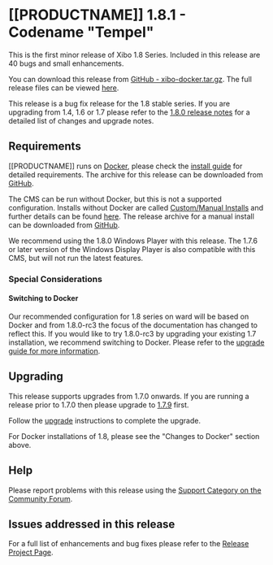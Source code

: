 <!--toc=getting_started-->

# [[PRODUCTNAME]] 1.8.1 - Codename "Tempel"

This is the first minor release of Xibo 1.8 Series. Included in this release are 40 bugs and small enhancements.

You can download this release from
[GitHub - xibo-docker.tar.gz](https://github.com/xibosignage/xibo-cms/releases/download/1.8.1/xibo-docker.tar.gz).
The full release files can be viewed [here](https://github.com/xibosignage/xibo-cms/releases/tag/1.8.1).

This release is a bug fix release for the 1.8 stable series. If you are upgrading from 1.4, 1.6 or 1.7 please refer 
to the [1.8.0 release notes](release_notes_1.8.0.html) for a detailed list of changes and upgrade notes.


## Requirements

[[PRODUCTNAME]] runs on [Docker](install_docker.html), please check the [install guide](install_cms.html) 
for detailed requirements. The archive for this release can be downloaded from 
[GitHub](https://github.com/xibosignage/xibo-docker/releases/tag/1.8.0).

The CMS can be run without Docker, but this is not a supported configuration. Installs without
Docker are called [Custom/Manual Installs](manual_install.html) and further details can be found
[here](manual_install.html). The release archive for a manual install can be downloaded from
[GitHub](https://github.com/xibosignage/xibo-cms/releases/tag/1.8.0).

We recommend using the 1.8.0 Windows Player with this release. The 1.7.6 or
later version of the Windows Display Player is also compatible with this CMS,
but will not run the latest features.

### Special Considerations

#### Switching to Docker
Our recommended configuration for 1.8 series on ward will be based on Docker and from 1.8.0-rc3 the focus of 
the documentation has changed to reflect this. If you would like to try 1.8.0-rc3 by upgrading your existing 
1.7 installation, we recommend switching to Docker. Please refer to the 
[upgrade guide for more information](upgrade.html#switching_to_docker).


## Upgrading

This release supports upgrades from 1.7.0 onwards. If you are running a release
prior to 1.7.0 then please upgrade to [1.7.9](release_notes_1.7.9.html) first.

Follow the [upgrade](upgrade.html) instructions to complete the upgrade.

For Docker installations of 1.8, please see the "Changes to Docker" section above.

## Help

Please report problems with this release using the [Support Category on the
Community Forum](https://community.xibo.org.uk/c/support).

## Issues addressed in this release

For a full list of enhancements and bug fixes please refer to the 
[Release Project Page](https://github.com/xibosignage/xibo/issues?q=milestone%3A1.8.0+is%3Aclosed).
